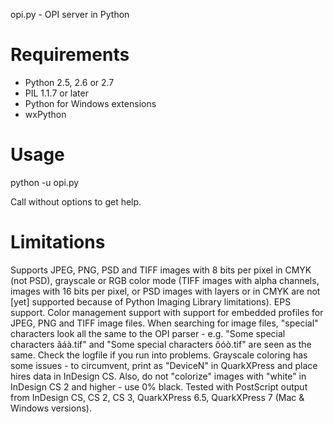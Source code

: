 opi.py - OPI server in Python

Requirements
============

- Python 2.5, 2.6 or 2.7
- PIL 1.1.7 or later
- Python for Windows extensions
- wxPython

Usage
=====

python -u opi.py <options>

Call without options to get help.

Limitations
===========

Supports JPEG, PNG, PSD and TIFF images with 8 bits per pixel in CMYK (not
PSD), grayscale or RGB color mode (TIFF images with alpha channels, images
with 16 bits per pixel, or PSD images with layers or in CMYK are not [yet]
supported because of Python Imaging Library limitations).
EPS support.
Color management support with support for embedded profiles for JPEG, PNG and
TIFF image files.
When searching for image files, "special" characters look all the same to the
OPI parser - e.g. "Some special characters âáà.tif" and "Some special
characters ôóò.tif" are seen as the same. Check the logfile if you run into
problems.
Grayscale coloring has some issues - to circumvent, print as "DeviceN" in
QuarkXPress and place hires data in InDesign CS. Also, do not "colorize"
images with "white" in InDesign CS 2 and higher - use 0% black.
Tested with PostScript output from InDesign CS, CS 2, CS 3, QuarkXPress 6.5,
QuarkXPress 7 (Mac & Windows versions).
